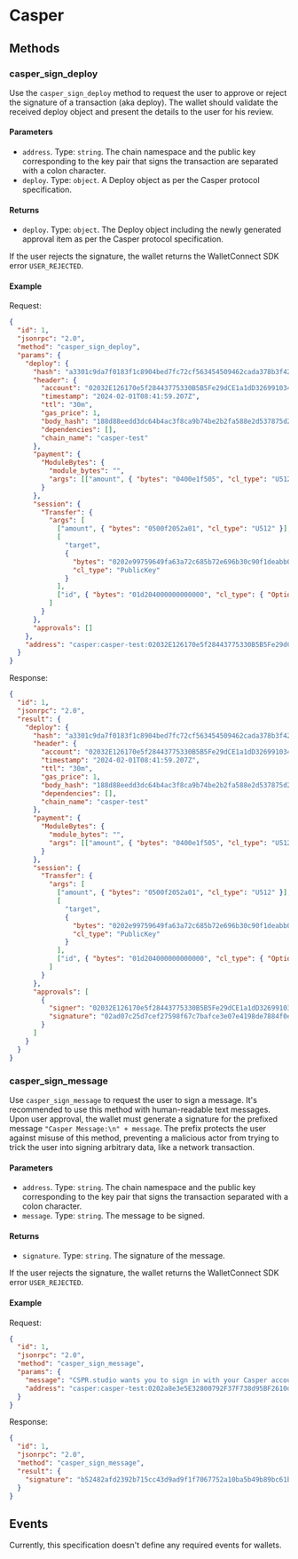 # Casper

## Methods

### casper_sign_deploy

Use the `casper_sign_deploy` method to request the user to approve or reject the signature of a transaction (aka deploy). The wallet should validate the received deploy object and present the details to the user for his review.

#### Parameters

- `address`. Type: `string`. The chain namespace and the public key corresponding to the key pair that signs the transaction are separated with a colon character.
- `deploy`. Type: `object`. A Deploy object as per the Casper protocol specification.

#### Returns

- `deploy`. Type: `object`. The Deploy object including the newly generated approval item as per the Casper protocol specification.

If the user rejects the signature, the wallet returns the WalletConnect SDK error `USER_REJECTED`.

#### Example

Request:

```json
{
  "id": 1,
  "jsonrpc": "2.0",
  "method": "casper_sign_deploy",
  "params": {
    "deploy": {
      "hash": "a3301c9da7f0183f1c8904bed7fc72cf563454509462cada378b3f42a92f7b4f",
      "header": {
        "account": "02032E126170e5f28443775330B5B5Fe29dCE1a1dD3269910349525935ccbaf352EA",
        "timestamp": "2024-02-01T08:41:59.207Z",
        "ttl": "30m",
        "gas_price": 1,
        "body_hash": "188d88eedd3dc64b4ac3f8ca9b74be2b2fa588e2d537875d22b7e1a68658d19e",
        "dependencies": [],
        "chain_name": "casper-test"
      },
      "payment": {
        "ModuleBytes": {
          "module_bytes": "",
          "args": [["amount", { "bytes": "0400e1f505", "cl_type": "U512" }]]
        }
      },
      "session": {
        "Transfer": {
          "args": [
            ["amount", { "bytes": "0500f2052a01", "cl_type": "U512" }],
            [
              "target",
              {
                "bytes": "0202e99759649fa63a72c685b72e696b30c90f1deabb02d0d9b1de45eb371a73e5bb",
                "cl_type": "PublicKey"
              }
            ],
            ["id", { "bytes": "01d204000000000000", "cl_type": { "Option": "U64" } }]
          ]
        }
      },
      "approvals": []
    },
    "address": "casper:casper-test:02032E126170e5f28443775330B5B5Fe29dCE1a1dD3269910349525935ccbaf352EA"
  }
}
```

Response:

```json
{
  "id": 1,
  "jsonrpc": "2.0",
  "result": {
    "deploy": {
      "hash": "a3301c9da7f0183f1c8904bed7fc72cf563454509462cada378b3f42a92f7b4f",
      "header": {
        "account": "02032E126170e5f28443775330B5B5Fe29dCE1a1dD3269910349525935ccbaf352EA",
        "timestamp": "2024-02-01T08:41:59.207Z",
        "ttl": "30m",
        "gas_price": 1,
        "body_hash": "188d88eedd3dc64b4ac3f8ca9b74be2b2fa588e2d537875d22b7e1a68658d19e",
        "dependencies": [],
        "chain_name": "casper-test"
      },
      "payment": {
        "ModuleBytes": {
          "module_bytes": "",
          "args": [["amount", { "bytes": "0400e1f505", "cl_type": "U512" }]]
        }
      },
      "session": {
        "Transfer": {
          "args": [
            ["amount", { "bytes": "0500f2052a01", "cl_type": "U512" }],
            [
              "target",
              {
                "bytes": "0202e99759649fa63a72c685b72e696b30c90f1deabb02d0d9b1de45eb371a73e5bb",
                "cl_type": "PublicKey"
              }
            ],
            ["id", { "bytes": "01d204000000000000", "cl_type": { "Option": "U64" } }]
          ]
        }
      },
      "approvals": [
        {
          "signer": "02032E126170e5f28443775330B5B5Fe29dCE1a1dD3269910349525935ccbaf352EA",
          "signature": "02ad07c25d7cef27598f67c7bafce3e07e4198de7884f0e48041965c0f0be2690956d25bae0510bec9463da4aa6a5e591fb3cb88c8f31df85bc0b6f857b80f64e2"
        }
      ]
    }
  }
}
```

### casper_sign_message

Use `casper_sign_message` to request the user to sign a message. It's recommended to use this method with human-readable text messages. Upon user approval, the wallet must generate a signature for the prefixed message `"Casper Message:\n" + message`. The prefix protects the user against misuse of this method, preventing a malicious actor from trying to trick the user into signing arbitrary data, like a network transaction.

#### Parameters

- `address`. Type: `string`. The chain namespace and the public key corresponding to the key pair that signs the transaction separated with a colon character.
- `message`. Type: `string`. The message to be signed.

#### Returns

- `signature`. Type: `string`. The signature of the message.

If the user rejects the signature, the wallet returns the WalletConnect SDK error `USER_REJECTED`.

#### Example

Request:

```json
{
  "id": 1,
  "jsonrpc": "2.0",
  "method": "casper_sign_message",
  "params": {
    "message": "CSPR.studio wants you to sign in with your Casper account:\n0x01953...808f3 \n\nIssued At: 07/21/2023 10:07:25\nnonce: 428b62e4",
    "address": "casper:casper-test:0202a8e3e5E32800792F37F738d95BF2610d86E97922D13ab97945bb062824ed9E8A"
  }
}
```

Response:

```json
{
  "id": 1,
  "jsonrpc": "2.0",
  "method": "casper_sign_message",
  "result": {
    "signature": "b52482afd2392b715cc43d9ad9f1f7067752a10ba5b49b89bc61b398e478841e6d8a4a224aeb944a34f23d98a232cdab6e5a60a5e886e8b0719d7b84277c405f"
  }
}
```

## Events

Currently, this specification doesn't define any required events for wallets.
